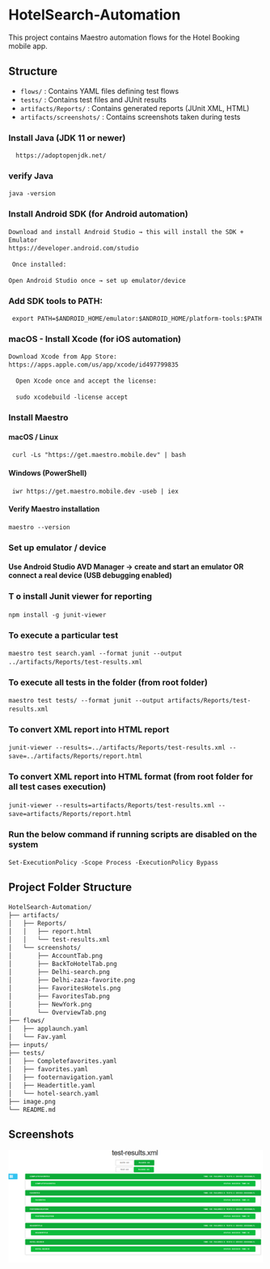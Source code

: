 # HotelSearch-Automation

This project contains Maestro automation flows for the Hotel Booking mobile app.

## Structure
- `flows/` : Contains YAML files defining test flows
- `tests/` : Contains test files and JUnit results
- `artifacts/Reports/` : Contains generated reports (JUnit XML, HTML)
- `artifacts/screenshots/` : Contains screenshots taken during tests

### Install Java (JDK 11 or newer)
      https://adoptopenjdk.net/

### verify Java
    java -version
### Install Android SDK (for Android automation)
    Download and install Android Studio → this will install the SDK + Emulator
    https://developer.android.com/studio

     Once installed:

    Open Android Studio once → set up emulator/device

### Add SDK tools to PATH:
     export PATH=$ANDROID_HOME/emulator:$ANDROID_HOME/platform-tools:$PATH

### macOS - Install Xcode (for iOS automation)
    Download Xcode from App Store:
    https://apps.apple.com/us/app/xcode/id497799835

      Open Xcode once and accept the license:

      sudo xcodebuild -license accept

###  Install Maestro

#### macOS / Linux
     curl -Ls "https://get.maestro.mobile.dev" | bash
#### Windows (PowerShell)
     iwr https://get.maestro.mobile.dev -useb | iex
####   Verify Maestro installation
    maestro --version
### Set up emulator / device
#### Use Android Studio AVD Manager → create and start an emulator OR connect a real device (USB debugging enabled)

### T o install Junit viewer for reporting
 `npm install -g junit-viewer`


### To execute a particular test
`maestro test search.yaml --format junit --output ../artifacts/Reports/test-results.xml`

### To execute all tests in the folder (from root folder)
`maestro test tests/ --format junit --output artifacts/Reports/test-results.xml`

### To convert XML report into HTML report
`junit-viewer --results=../artifacts/Reports/test-results.xml --save=../artifacts/Reports/report.html`

### To convert XML report into HTML format (from root folder for all test cases execution)
`junit-viewer --results=artifacts/Reports/test-results.xml --save=artifacts/Reports/report.html` 

### Run the below command if running scripts are disabled on the system
`Set-ExecutionPolicy -Scope Process -ExecutionPolicy Bypass`


## Project Folder Structure

```plaintext
HotelSearch-Automation/
├── artifacts/
│   ├── Reports/
│   │   ├── report.html
│   │   └── test-results.xml
│   └── screenshots/
│       ├── AccountTab.png
│       ├── BackToHotelTab.png
│       ├── Delhi-search.png
│       ├── Delhi-zaza-favorite.png
│       ├── FavoritesHotels.png
│       ├── FavoritesTab.png
│       ├── NewYork.png
│       └── OverviewTab.png
├── flows/
│   ├── applaunch.yaml
│   └── Fav.yaml
├── inputs/
├── tests/
│   ├── Completefavorites.yaml
│   ├── favorites.yaml
│   ├── footernavigation.yaml
│   ├── Headertitle.yaml
│   └── hotel-search.yaml
├── image.png
└── README.md
```
## Screenshots

![alt text](artifacts/screenshots/image.png)